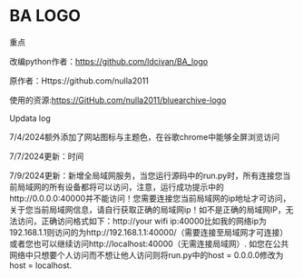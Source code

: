 # BA LOGO 


重点


改编python作者：https://github.com/ldcivan/BA_logo

原作者：Https://github.com/nulla2011

使用的资源:https://GitHub.com/nulla2011/bluearchive-logo

Updata log

7/4/2024额外添加了网站图标与主题色，在谷歌chrome中能够全屏浏览访问

7/7/2024更新：时间

7/9/2024更新：新增全局域网服务，当您运行源码中的run.py时，所有连接您当前局域网的所有设备都将可以访问，注意，运行成功提示中的http://0.0.0.0:40000并不能访问！您需要连接您当前局域网的ip地址才可访问，关于您当前局域网信息，请自行获取正确的局域网ip！如不是正确的局域网IP，无法访问，正确访问格式如下：http://your wifi ip:40000比如我的网络ip为192.168.1.1则访问的为http://192.168.1.1:40000/（需要连接至局域网才可连接）或者您也可以继续访问http://localhost:40000（无需连接局域网）.
如您在公共网络中只想要个人访问而不想让他人访问则将run.py中的host = 0.0.0.0修改为host = localhost.